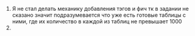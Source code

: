 1) Я не стал делать механику добавления тэгов и фич тк в задании не сказано значит подразумевается что 
уже есть готовые таблицы с ними, где их количество в каждой из таблиц не превышает 1000 
2) 